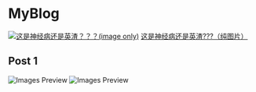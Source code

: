 # MyBlog
<a href="#post-1"><img src="https://raw.githubusercontent.com/Dobby233Liu/dobby233liu.github.io/master/imghook/blog/newblog1frame.jpg" alt="这是神经病还是英渣？？？(image only)"/></a>
[这是神经病还是英渣???（纯图片）](#post-1)
## Post 1
![Images Preview](https://raw.githubusercontent.com/Dobby233Liu/dobby233liu.github.io/master/imghook/blog/blog1.png)
![Images Preview](https://raw.githubusercontent.com/Dobby233Liu/dobby233liu.github.io/master/imghook/blog/yeahblog1.jpg)
